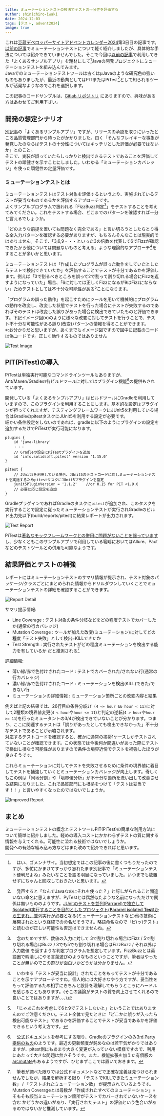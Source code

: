 ```yaml
---
title: ミューテーションテストの技法でテストの十分性を評価する
author: shinichiro-iwaki
date: 2024-12-03
tags: [テスト, advent2024]
image: true
---
```


これは[豆蔵デベロッパーサイトアドベントカレンダー2024](/events/advent-calendar/2024/)第3日目の記事です。
[以前の記事](/blogs/2023/08/01/coverage-pattern/)でミューテーションテストについて軽く紹介しましたが、具体的な手法については紹介できていませんでした。そこで今回は[以前の記事](/blogs/2023/05/11/flaky-test-allure/)で利用してきた「よくあるサンプルアプリ」を題材にして[^1]Javaの開発プロジェクトにミューテーションテストを組み込んでみます。  
Javaでのミューテーションテストツールは古くはμJavaのような研究色の強いものもありましたが、最近の動向としてはPITまたはPiTest[^2]として知られるツールが活発なようなのでこれを選択します。  

[^1]:　はい、ゴメンナサイ。当初想定ではこの記事の後に書くつもりだったのですが、多忙にかまけてすっかり忘れたまま別記事で「ミューテーションテスト便利だよね」みたいなことを語る羽目になっていました。いつまでも放置せずにちゃんと回収しておきたいと思います。  

[^2]:　発声すると「なんでJavaなのにそれを使った？」と訝しがられること間違いない命名に思えますが、PyTestとは偶然似たような名前になっただけで関係は無いもののようです。[JUnitのテストを並列(Parrarel)で独立して(isolated)実行することを目的としたプロジェクト(**P**ararrel **i**solated **Test**)から生まれ、](https://pitest.org/faq/)並列実行が必要となる(ミューテーションテストなど)他の技術に展開されたという経緯での命名だそうです。略語命名なので「ピ(ッ)テスト」と読むのが正しい可能性も否定はできませんね。  

この記事のコードサンプルは、[Gitlab リポジトリ](https://gitlab.com/shinichiro-iwaki/testexample/) にありますので、興味がある方はあわせてご利用下さい。  

## 開発の想定シナリオ
[別記事](/blogs/2023/05/11/flaky-test-allure/)の「よくあるサンプルアプリ」ですが、リリースの承認を取りにいったところ品質管理部門から待ったがかかりました。曰く「そんなフレイキーな事象が発覚したのならばテストの十分性についてはキッチリとした評価が必要ではないか」とのこと。  
そこで、実装が誤っていたらしっかりと検出できるテストであることを評価してテストの頑健さを示すことにしました。いわゆる「ミューテーションカバレッジ」を使った頑健性の定量評価です。  

### ミューテーションテストとは
ミューテーションテストはテスト対象を評価するというより、実施されているテストが妥当なものであるかを評価するアプローチです。  
よくサンプルプログラムで扱われる「FizzBuzz判定[^3]」をテストすることを考えてみてください。これをテストする場合、どこまでのパターンを確認すれば十分と言えるでしょうか。  

[^3]:　念のためですが、数値の入力に対して 3で割り切れる場合はFizz / 5で割り切れる場合はBuzz / 3でも5でも割り切れる場合はFizzBuzz / それ以外は入力数値 を返すような判定プログラムを想定しています。FizzBuzzとは英語圏で暇潰しにやる言葉遊びのようなものということですが、筆者はやったことが無いのでこの遊びが面白いかどうかは分かりません。  

「どのような前提を置いても問題なく完全である」と言い切ろうとしたらとり得る全入力パターンを確認する必要がありますが、もちろんそんなことは現実的ではありません。そこで、「3,6,9・・・といった3の倍数を代表して6でFizzが確認できたから他については問題ないものと考える」ような理論的なアプローチ[^4]をすることが多いかと思います。  

[^4]:　いわゆる「テストが妥当に設計」されたことをもってテストが十分であることを示すアプローチですね。個人的には大好きなやり方ですが、妥当性をもって評価するため相手にきちんと設計を理解してもらうところにハードルを感じることもあります。(そこの議論がテストの質を向上させてくれるので良いことではありますが、、、)  

ミューテーションテストは「作成したプログラムが誤った動作をしていたとしたらテストで検出できていたか」を評価することでテストが十分であるかを評価します。例えば「3で割るべきところを誤って2で割って割り切れる場合にFizzを返すようになっていた」場合、「6に対しては正しくFizzになるが9はFizzにならない」ためテストとしては不十分な可能性がある[^5]ことになります。  
  
[^5]:　「じゃあこれを考慮して6と9でテストしないと」ということではありませんのでご注意ください。テスト全体で見たときに「どこかに誤りが入ったら検出可能なテスト」であるかを評価することでテストが妥当であるかを評価できるという考え方です。  

「プログラムの誤った動作」を起こすためにツールを用いて機械的にプログラムの動作を改変し、改変した状態でテストを行った場合にテストが失敗するのであればそのテストは改変した誤りがあった場合に検出できていたものと評価できます。下記イメージ図(※)のように様々な改変に対してテストを行うことで、テスト不十分な可能性がある誤り(改変)パターンの情報を得ることができます。  
※:お分かりだと思いますが、あくまでもイメージ図ですので図中に記載のコードは偽コードです。正しく動作するものではありません  

![Test Image](/img/blogs/2024/1203_mutation-test/mutation-image.drawio.png)

## PIT(PiTest)の導入
PiTestは単独実行可能なコマンドラインツールもありますが、Ant/Maven/Gradleの各ビルドツールに対してはプラグイン機能[^6]の提供もされています。  

[^6]:　[公式ドキュメント](https://pitest.org/quickstart/)を参考にする限り、Gradleのプラグインのみ[3rd Party提供のもの](https://github.com/szpak/gradle-pitest-plugin)のようです。最近の更新頻度が鈍めなのは若干気がかりではありますが、pitest側にもあまり大きく変更が入っていない模様ですので、利用にあたって大きな問題は無さそうです。また、機能拡張を加えた有償版の[arcmutate](https://www.arcmutate.com/)もあるようですが、ひとまずここでは置いておきます。  

開発している「よくあるサンプルアプリ」はビルドツールにGradleを利用していますので、このプラグインを利用することにします。基本的な設定はプラグインが担ってくれますが、テスティングフレームワークにJUnit5を利用している場合はGradleのpitestタスクにJUnit5を利用する設定が必要です。  
細かい条件設定をしないのであれば、gradleに以下のようにプラグインの設定を追加するだけでPiTestが実行可能になります。  

```
plugins {
    id 'java-library'
	・・・
    // Gradleの設定にPiTestプラグインを追加
    id 'info.solidsoft.pitest' version '1.15.0'
}

pitest {
    // JUnit5を利用している場合、JUnit5のテストコードに対しミューテーションテストを実施するためpitestタスクにJUnit5プラグインを指定
    junit5PluginVersion = '1.1.2'    //or 0.15 for PIT <1.9.0
    // 必要に応じ設定を追加
}
```

GradleプラグインであればGradleのタスクに`pitest`が追加され、このタスクを実行することで設定に従ったミューテーションテストが実行されGradleのビルド出力先以下(build/reports/pitest)に結果レポートが出力されます。  

![Test Report](/img/blogs/2024/1203_mutation-test/execution.jpg)

PiTestは[著名なモックフレームワークとの併用に問題がないことを謡っています]()し、少なくともこのサンプルアプリで利用している範疇においてはAllure、Pactなどのテストツールとの併用も可能なようです。  

## 結果評価とテストの補強
レポートにはミューテーションテストのサマリ情報が提示され、テスト対象のパッケージ/クラスごとにまとめられた情報からドリルダウンしていくことでミューテーションテストの詳細を確認することができます。  

![Report Detail](/img/blogs/2024/1203_mutation-test/report.jpg)

サマリ提示情報:  
 - Line Coverage : テスト対象の条件分岐などをどの程度テストでカバーしたか(通常の行カバレッジ)  
 - Mutation Coverage : ツールが加えた改変(ミューテーション)に対してどの程度「テスト失敗」として検出=KILLできたか  
 - Test Strength : 実行されたテストがどの程度ミューテーションを検出する能力を有しているか だと推測される[^7]  

[^7]:　筆者が調べた限りでは公式ドキュメントなどで正確な定義は見つけられませんでしたが、結果を解析する限り 「テストでKILLできたミューテーション数」 / 「テストされたミューテーション数」 が提示されているようです。Mutation Coverageとは母数が「作成されたすべてのミューテーション」=そもそも該当ミューテーション箇所がテストでカバーされていないケースを含む かどうかの違いがあり、「実行されたテスト」の評価という色合いがあるのではないかと推測しています。  

詳細情報:  
 - 薄い緑/赤で色付けされたコード : テストでカバーされた/されない行(通常の行カバレッジ)  
 - 濃い緑/赤で色付けされたコード : ミューテーションを検出(KILL)できた/できない行  
 - ミューテーションの詳細情報 : ミューテーション箇所ごとの改変内容と結果  

例えば上記の結果では、26行目の条件分岐`if (4 <= hour && hour < 11)`に対して2種類の境界値変更(`4 < hour`や`hour <= 11`)と判定の逆転(`4 > hour`や`hour >= 11`)を行ったミュータントの3/4が検出できていないことが分かります。つまり、ここに関連するテストは「誤りがあったとしても検出できなかった」不十分なテストであることが示唆されます。  
対応するテストコードを確認すると、確かに通常の挨拶1ケースしかテストされていないことが確認できます。この状態では今後何か間違いがあった際にテストで検出し損なう可能性がありますので条件の境界近傍でテストを補強したほうが良さそうです。  

これらミューテーションに対してテストを失敗させるために条件の境界値に着目してテストを補強していくとミューテーションカバレッジが向上します。奇しくもこの例は「同地分割」や「境界値分析」が不十分な箇所を洗い出して改善させる結果になりました。これで品質部門にも根拠をつけて「テストは妥当です！！」と言いやすくなったのではないでしょうか。  

![Improved Report](/img/blogs/2024/1203_mutation-test/reportiimprove.jpg)

## まとめ

ミューテーションテストの概念とテストツールPIT(PiTest)の簡単な利用方法について簡単に紹介しました。軽めの導入コストにかかわらずテストの質に関する情報を与えてくれる。可能性に溢れる技術ではないでしょうか。  
開発への有効な組み込み方などはまた改めて紹介できればと思います。  

